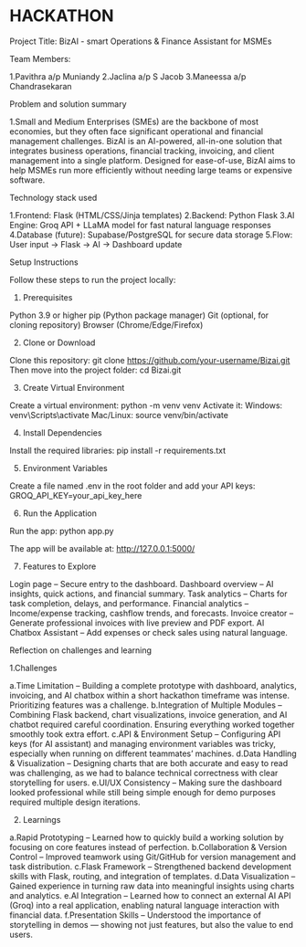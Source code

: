 # HACKATHON

Project Title: BizAI - smart Operations & Finance Assistant for MSMEs

Team Members:

1.Pavithra a/p Muniandy 
2.Jaclina a/p S Jacob
3.Maneessa a/p Chandrasekaran

Problem and solution summary

1.Small and Medium Enterprises (SMEs) are the backbone of most economies, but they often face significant operational and financial management challenges. BizAI is an AI-powered, all-in-one solution that integrates business operations, financial tracking, invoicing, and client management into a single platform. Designed for ease-of-use, BizAI aims to help MSMEs run more efficiently without needing large teams or expensive software.

Technology stack used

1.Frontend: Flask (HTML/CSS/Jinja templates)
2.Backend: Python Flask
3.AI Engine: Groq API + LLaMA model for fast natural language responses
4.Database (future): Supabase/PostgreSQL for secure data storage
5.Flow: User input → Flask → AI → Dashboard update

Setup Instructions

Follow these steps to run the project locally:

1. Prerequisites

Python 3.9 or higher
pip (Python package manager)
Git (optional, for cloning repository)
Browser (Chrome/Edge/Firefox)

2. Clone or Download

Clone this repository:
git clone https://github.com/your-username/Bizai.git
Then move into the project folder:
cd Bizai.git

3. Create Virtual Environment

Create a virtual environment:
python -m venv venv
Activate it:
Windows: venv\Scripts\activate
Mac/Linux: source venv/bin/activate

4. Install Dependencies

Install the required libraries:
pip install -r requirements.txt

5. Environment Variables

Create a file named .env in the root folder and add your API keys:
GROQ_API_KEY=your_api_key_here

6. Run the Application

Run the app:
python app.py

The app will be available at:
http://127.0.0.1:5000/

7. Features to Explore

Login page – Secure entry to the dashboard.
Dashboard overview – AI insights, quick actions, and financial summary.
Task analytics – Charts for task completion, delays, and performance.
Financial analytics – Income/expense tracking, cashflow trends, and forecasts.
Invoice creator – Generate professional invoices with live preview and PDF export.
AI Chatbox Assistant – Add expenses or check sales using natural language.

Reflection on challenges and learning

1.Challenges

a.Time Limitation – Building a complete prototype with dashboard, analytics, invoicing, and AI chatbox within a short hackathon timeframe was intense. Prioritizing features was a challenge.
b.Integration of Multiple Modules – Combining Flask backend, chart visualizations, invoice generation, and AI chatbot required careful coordination. Ensuring everything worked together smoothly took extra effort.
c.API & Environment Setup – Configuring API keys (for AI assistant) and managing environment variables was tricky, especially when running on different teammates’ machines.
d.Data Handling & Visualization – Designing charts that are both accurate and easy to read was challenging, as we had to balance technical correctness with clear storytelling for users.
e.UI/UX Consistency – Making sure the dashboard looked professional while still being simple enough for demo purposes required multiple design iterations.

2. Learnings

a.Rapid Prototyping – Learned how to quickly build a working solution by focusing on core features instead of perfection.
b.Collaboration & Version Control – Improved teamwork using Git/GitHub for version management and task distribution.
c.Flask Framework – Strengthened backend development skills with Flask, routing, and integration of templates.
d.Data Visualization – Gained experience in turning raw data into meaningful insights using charts and analytics.
e.AI Integration – Learned how to connect an external AI API (Groq) into a real application, enabling natural language interaction with financial data.
f.Presentation Skills – Understood the importance of storytelling in demos — showing not just features, but also the value to end users.

